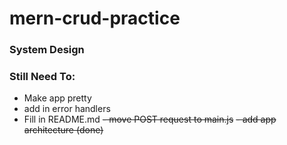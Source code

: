 # mern-crud-practice


### System Design

### Still Need To:
- Make app pretty
- add in error handlers
- Fill in README.md
~~- move POST request to main.js~~
~~- add app architecture (done)~~
